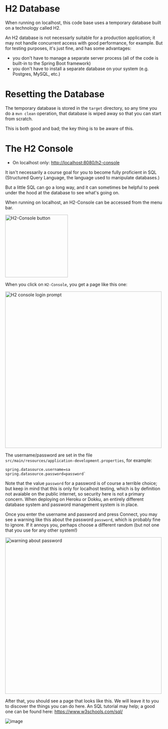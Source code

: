 # H2 Database

When running on localhost, this code base uses a temporary database built on a technology called H2.

An H2 database is not necessarly suitable for a production application; it may not handle concurrent access with
good performance, for example.  But for testing purposes, it's just fine, and has some advantages:

* you don't have to manage a separate server process (all of the code is built-in to the Spring Boot framework)
* you don't have to install a separate database on your system (e.g. Postgres, MySQL, etc.)

# Resetting the Database

The temporary database is stored in the `target` directory, so any time you do a `mvn clean` operation, that database is wiped away
so that you can start from scratch.

This is both good and bad; the key thing is to be aware of this.

# The H2 Console

* On localhost only: <http://localhost:8080/h2-console>  

It isn't necessarily a course goal for you to become fully proficient in SQL (Structured Query Language, the language used to manipulate databases.)

But a little SQL can go a long way, and it can sometimes be helpful to peek under the hood at the database to see what's going on.

When running on localhost, an H2-Console can be accessed from the menu bar.  

<img alt="H2-Console button" img="https://user-images.githubusercontent.com/1119017/150202561-c945edc9-ec67-4d13-aa20-029521905ef2.png" width="200" />

When you click on `H2-Console`, you get a page like this one:


<img alt="H2 console login prompt" src="https://user-images.githubusercontent.com/1119017/150202636-31c4c579-cb15-4add-a4e9-37fd7d3a6c3e.png" width="500" />

The username/password are set in the file `src/main/resources/application-development.properties`, for example:

```
spring.datasource.username=sa
spring.datasource.password=password`
```

Note that the value `password` for a password is of course a terrible choice; but keep in mind that this is only for localhost testing, 
which is by definition not avaiable on the public internet, so security here is not a primary concern.  When deploying on Heroku or Dokku, an entirely
different database system and password management system is in place.

Once you enter the username and password and press Connect, you may see a warning like this about the password `password`, which is probably fine to ignore.
If it annoys you, perhaps choose a different random (but not one that you use for any other system!)


<img alt="warning about password" src="https://user-images.githubusercontent.com/1119017/150203204-6ba97002-74df-4f0f-a7ba-239eaf659a6f.png" width="500" />

After that, you should see a page that looks like this.   We will leave it to you to discover the things you can do here.  An SQL tutorial may help; a good one can be found here: <https://www.w3schools.com/sql/>

![image](https://user-images.githubusercontent.com/1119017/150203565-860ed0dc-ed8d-4618-865e-f58673532669.png)


